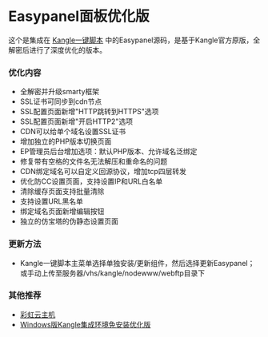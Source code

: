 # Easypanel面板优化版

这个是集成在 [Kangle一键脚本](http://kangle.cccyun.cn/) 中的Easypanel源码，是基于Kangle官方原版，全解密后进行了深度优化的版本。

### 优化内容

- 全解密并升级smarty框架
- SSL证书可同步到cdn节点
- SSL配置页面新增"HTTP跳转到HTTPS"选项
- SSL配置页面新增"开启HTTP2"选项
- CDN可以给单个域名设置SSL证书
- 增加独立的PHP版本切换页面
- EP管理员后台增加选项：默认PHP版本、允许域名泛绑定
- 修复带有空格的文件名无法解压和重命名的问题
- CDN绑定域名可以自定义回源协议，增加tcp四层转发
- 优化防CC设置页面，支持设置IP和URL白名单
- 清除缓存页面支持批量清除
- 支持设置URL黑名单
- 绑定域名页面新增编辑按钮
- 独立的仿宝塔的伪静态设置页面

### 更新方法

- Kangle一键脚本主菜单选择单独安装/更新组件，然后选择更新Easypanel；或手动上传至服务器/vhs/kangle/nodewww/webftp目录下

### 其他推荐

- [彩虹云主机](https://www.cccyun.net/)
- [Windows版Kangle集成环境免安装优化版](https://blog.cccyun.cn/post-465.html)
